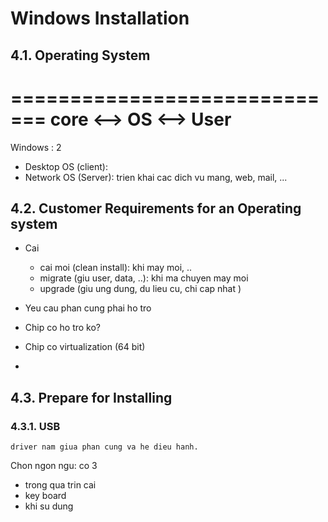 # Windows Installation


## 4.1. Operating System

=============================
core <--> OS <--> User
=============================

Windows : 2
  - Desktop OS (client): 
  - Network OS (Server): trien khai cac dich vu mang, web, mail, ...
  
## 4.2. Customer Requirements for an Operating system

- Cai 
  - cai moi (clean install): khi may moi, ..
  - migrate (giu user, data, ..): khi ma chuyen may moi
  - upgrade (giu ung dung, du lieu cu, chi cap nhat )

- Yeu cau phan cung phai ho tro
- Chip co ho tro ko?
- Chip co virtualization (64 bit)
- 

## 4.3. Prepare for Installing

### 4.3.1. USB

```
driver nam giua phan cung va he dieu hanh.
```

Chon ngon ngu: co 3
  - trong qua trin cai
  - key board
  - khi su dung
